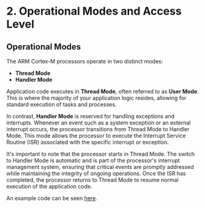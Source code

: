 # 2. Operational Modes and Access Level

## Operational Modes

The ARM Cortex-M processors operate in two distinct modes:

- **Thread Mode**
- **Handler Mode**

Application code executes in **Thread Mode**, often referred to as **User Mode**. This is where the majority of your application logic resides, allowing for standard execution of tasks and processes.

In contrast, **Handler Mode** is reserved for handling exceptions and interrupts. Whenever an event such as a system exception or an external interrupt occurs, the processor transitions from Thread Mode to Handler Mode. This mode allows the processor to execute the Interrupt Service Routine (ISR) associated with the specific interrupt or exception.

It's important to note that the processor starts in Thread Mode. The switch to Handler Mode is automatic and is part of the processor's interrupt management system, ensuring that critical events are promptly addressed while maintaining the integrity of ongoing operations. Once the ISR has completed, the processor returns to Thread Mode to resume normal execution of the application code.

An example code can be seen [here](../app/Src/opmodes.c).

